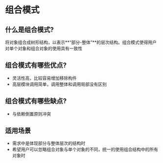 # 组合模式

## 什么是组合模式?
将对象组合成树形结构，以表示**“部分-整体”**的层次结构。组合模式使得用户对单个对象和组合对象的使用具有一致性

## 组合模式有哪些优点?
* 灵活性高，比较容易增加移除构件
* 高层模块调用简单，调用整体和调用局部没有区别

## 组合模式有哪些缺点?
* 与依赖倒置原则冲突

## 适用场景
* 需求中是体现部分与整体层次的结构时
* 希望用户可以忽略组合对象与单个对象的不同，统一的使用组合结构中的所有对象时



